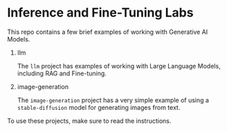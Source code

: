 # Inference and Fine-Tuning Labs

This repo contains a few brief examples of working with Generative AI Models. 

1. llm

    The `llm` project has examples of working with Large Language Models, including RAG and Fine-tuning.

2. image-generation

    The `image-generation` project has a very simple example of using a `stable-diffusion` model for generating images from text.

To use these projects, make sure to read the instructions.